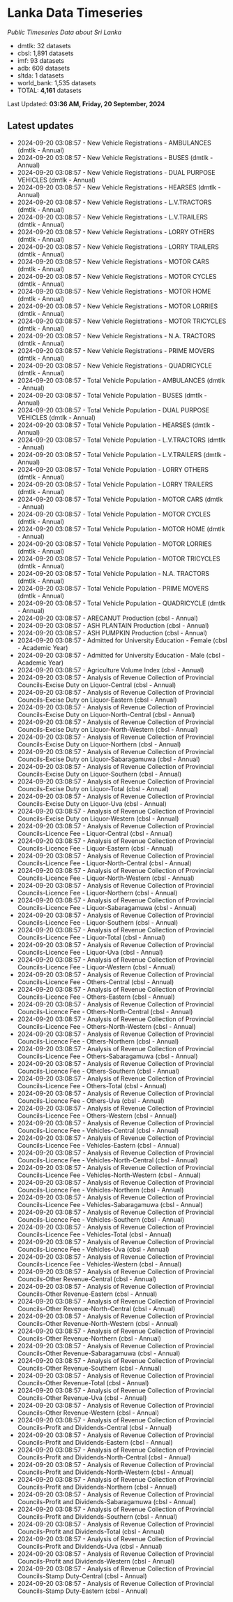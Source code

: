 # Lanka Data Timeseries
*Public Timeseries Data about Sri Lanka*

* dmtlk: 32 datasets
* cbsl: 1,891 datasets
* imf: 93 datasets
* adb: 609 datasets
* sltda: 1 datasets
* world_bank: 1,535 datasets
* TOTAL: **4,161** datasets

Last Updated: **03:36 AM, Friday, 20 September, 2024**

## Latest updates

* 2024-09-20 03:08:57 - New Vehicle Registrations - AMBULANCES (dmtlk - Annual)
* 2024-09-20 03:08:57 - New Vehicle Registrations - BUSES (dmtlk - Annual)
* 2024-09-20 03:08:57 - New Vehicle Registrations - DUAL PURPOSE VEHICLES (dmtlk - Annual)
* 2024-09-20 03:08:57 - New Vehicle Registrations - HEARSES (dmtlk - Annual)
* 2024-09-20 03:08:57 - New Vehicle Registrations - L.V.TRACTORS (dmtlk - Annual)
* 2024-09-20 03:08:57 - New Vehicle Registrations - L.V.TRAILERS (dmtlk - Annual)
* 2024-09-20 03:08:57 - New Vehicle Registrations - LORRY OTHERS (dmtlk - Annual)
* 2024-09-20 03:08:57 - New Vehicle Registrations - LORRY TRAILERS (dmtlk - Annual)
* 2024-09-20 03:08:57 - New Vehicle Registrations - MOTOR CARS (dmtlk - Annual)
* 2024-09-20 03:08:57 - New Vehicle Registrations - MOTOR CYCLES (dmtlk - Annual)
* 2024-09-20 03:08:57 - New Vehicle Registrations - MOTOR HOME (dmtlk - Annual)
* 2024-09-20 03:08:57 - New Vehicle Registrations - MOTOR LORRIES (dmtlk - Annual)
* 2024-09-20 03:08:57 - New Vehicle Registrations - MOTOR TRICYCLES (dmtlk - Annual)
* 2024-09-20 03:08:57 - New Vehicle Registrations - N.A. TRACTORS (dmtlk - Annual)
* 2024-09-20 03:08:57 - New Vehicle Registrations - PRIME MOVERS (dmtlk - Annual)
* 2024-09-20 03:08:57 - New Vehicle Registrations - QUADRICYCLE (dmtlk - Annual)
* 2024-09-20 03:08:57 - Total Vehicle Population - AMBULANCES (dmtlk - Annual)
* 2024-09-20 03:08:57 - Total Vehicle Population - BUSES (dmtlk - Annual)
* 2024-09-20 03:08:57 - Total Vehicle Population - DUAL PURPOSE VEHICLES (dmtlk - Annual)
* 2024-09-20 03:08:57 - Total Vehicle Population - HEARSES (dmtlk - Annual)
* 2024-09-20 03:08:57 - Total Vehicle Population - L.V.TRACTORS (dmtlk - Annual)
* 2024-09-20 03:08:57 - Total Vehicle Population - L.V.TRAILERS (dmtlk - Annual)
* 2024-09-20 03:08:57 - Total Vehicle Population - LORRY OTHERS (dmtlk - Annual)
* 2024-09-20 03:08:57 - Total Vehicle Population - LORRY TRAILERS (dmtlk - Annual)
* 2024-09-20 03:08:57 - Total Vehicle Population - MOTOR CARS (dmtlk - Annual)
* 2024-09-20 03:08:57 - Total Vehicle Population - MOTOR CYCLES (dmtlk - Annual)
* 2024-09-20 03:08:57 - Total Vehicle Population - MOTOR HOME (dmtlk - Annual)
* 2024-09-20 03:08:57 - Total Vehicle Population - MOTOR LORRIES (dmtlk - Annual)
* 2024-09-20 03:08:57 - Total Vehicle Population - MOTOR TRICYCLES (dmtlk - Annual)
* 2024-09-20 03:08:57 - Total Vehicle Population - N.A. TRACTORS (dmtlk - Annual)
* 2024-09-20 03:08:57 - Total Vehicle Population - PRIME MOVERS (dmtlk - Annual)
* 2024-09-20 03:08:57 - Total Vehicle Population - QUADRICYCLE (dmtlk - Annual)
* 2024-09-20 03:08:57 - ARECANUT Production (cbsl - Annual)
* 2024-09-20 03:08:57 - ASH PLANTAIN Production (cbsl - Annual)
* 2024-09-20 03:08:57 - ASH PUMPKIN Production (cbsl - Annual)
* 2024-09-20 03:08:57 - Admitted for University Education - Female (cbsl - Academic Year)
* 2024-09-20 03:08:57 - Admitted for University Education - Male (cbsl - Academic Year)
* 2024-09-20 03:08:57 - Agriculture Volume Index (cbsl - Annual)
* 2024-09-20 03:08:57 - Analysis of Revenue Collection of Provincial Councils-Excise Duty on Liquor-Central (cbsl - Annual)
* 2024-09-20 03:08:57 - Analysis of Revenue Collection of Provincial Councils-Excise Duty on Liquor-Eastern (cbsl - Annual)
* 2024-09-20 03:08:57 - Analysis of Revenue Collection of Provincial Councils-Excise Duty on Liquor-North-Central (cbsl - Annual)
* 2024-09-20 03:08:57 - Analysis of Revenue Collection of Provincial Councils-Excise Duty on Liquor-North-Western (cbsl - Annual)
* 2024-09-20 03:08:57 - Analysis of Revenue Collection of Provincial Councils-Excise Duty on Liquor-Northern (cbsl - Annual)
* 2024-09-20 03:08:57 - Analysis of Revenue Collection of Provincial Councils-Excise Duty on Liquor-Sabaragamuwa (cbsl - Annual)
* 2024-09-20 03:08:57 - Analysis of Revenue Collection of Provincial Councils-Excise Duty on Liquor-Southern (cbsl - Annual)
* 2024-09-20 03:08:57 - Analysis of Revenue Collection of Provincial Councils-Excise Duty on Liquor-Total (cbsl - Annual)
* 2024-09-20 03:08:57 - Analysis of Revenue Collection of Provincial Councils-Excise Duty on Liquor-Uva (cbsl - Annual)
* 2024-09-20 03:08:57 - Analysis of Revenue Collection of Provincial Councils-Excise Duty on Liquor-Western (cbsl - Annual)
* 2024-09-20 03:08:57 - Analysis of Revenue Collection of Provincial Councils-Licence Fee - Liquor-Central (cbsl - Annual)
* 2024-09-20 03:08:57 - Analysis of Revenue Collection of Provincial Councils-Licence Fee - Liquor-Eastern (cbsl - Annual)
* 2024-09-20 03:08:57 - Analysis of Revenue Collection of Provincial Councils-Licence Fee - Liquor-North-Central (cbsl - Annual)
* 2024-09-20 03:08:57 - Analysis of Revenue Collection of Provincial Councils-Licence Fee - Liquor-North-Western (cbsl - Annual)
* 2024-09-20 03:08:57 - Analysis of Revenue Collection of Provincial Councils-Licence Fee - Liquor-Northern (cbsl - Annual)
* 2024-09-20 03:08:57 - Analysis of Revenue Collection of Provincial Councils-Licence Fee - Liquor-Sabaragamuwa (cbsl - Annual)
* 2024-09-20 03:08:57 - Analysis of Revenue Collection of Provincial Councils-Licence Fee - Liquor-Southern (cbsl - Annual)
* 2024-09-20 03:08:57 - Analysis of Revenue Collection of Provincial Councils-Licence Fee - Liquor-Total (cbsl - Annual)
* 2024-09-20 03:08:57 - Analysis of Revenue Collection of Provincial Councils-Licence Fee - Liquor-Uva (cbsl - Annual)
* 2024-09-20 03:08:57 - Analysis of Revenue Collection of Provincial Councils-Licence Fee - Liquor-Western (cbsl - Annual)
* 2024-09-20 03:08:57 - Analysis of Revenue Collection of Provincial Councils-Licence Fee - Others-Central (cbsl - Annual)
* 2024-09-20 03:08:57 - Analysis of Revenue Collection of Provincial Councils-Licence Fee - Others-Eastern (cbsl - Annual)
* 2024-09-20 03:08:57 - Analysis of Revenue Collection of Provincial Councils-Licence Fee - Others-North-Central (cbsl - Annual)
* 2024-09-20 03:08:57 - Analysis of Revenue Collection of Provincial Councils-Licence Fee - Others-North-Western (cbsl - Annual)
* 2024-09-20 03:08:57 - Analysis of Revenue Collection of Provincial Councils-Licence Fee - Others-Northern (cbsl - Annual)
* 2024-09-20 03:08:57 - Analysis of Revenue Collection of Provincial Councils-Licence Fee - Others-Sabaragamuwa (cbsl - Annual)
* 2024-09-20 03:08:57 - Analysis of Revenue Collection of Provincial Councils-Licence Fee - Others-Southern (cbsl - Annual)
* 2024-09-20 03:08:57 - Analysis of Revenue Collection of Provincial Councils-Licence Fee - Others-Total (cbsl - Annual)
* 2024-09-20 03:08:57 - Analysis of Revenue Collection of Provincial Councils-Licence Fee - Others-Uva (cbsl - Annual)
* 2024-09-20 03:08:57 - Analysis of Revenue Collection of Provincial Councils-Licence Fee - Others-Western (cbsl - Annual)
* 2024-09-20 03:08:57 - Analysis of Revenue Collection of Provincial Councils-Licence Fee - Vehicles-Central (cbsl - Annual)
* 2024-09-20 03:08:57 - Analysis of Revenue Collection of Provincial Councils-Licence Fee - Vehicles-Eastern (cbsl - Annual)
* 2024-09-20 03:08:57 - Analysis of Revenue Collection of Provincial Councils-Licence Fee - Vehicles-North-Central (cbsl - Annual)
* 2024-09-20 03:08:57 - Analysis of Revenue Collection of Provincial Councils-Licence Fee - Vehicles-North-Western (cbsl - Annual)
* 2024-09-20 03:08:57 - Analysis of Revenue Collection of Provincial Councils-Licence Fee - Vehicles-Northern (cbsl - Annual)
* 2024-09-20 03:08:57 - Analysis of Revenue Collection of Provincial Councils-Licence Fee - Vehicles-Sabaragamuwa (cbsl - Annual)
* 2024-09-20 03:08:57 - Analysis of Revenue Collection of Provincial Councils-Licence Fee - Vehicles-Southern (cbsl - Annual)
* 2024-09-20 03:08:57 - Analysis of Revenue Collection of Provincial Councils-Licence Fee - Vehicles-Total (cbsl - Annual)
* 2024-09-20 03:08:57 - Analysis of Revenue Collection of Provincial Councils-Licence Fee - Vehicles-Uva (cbsl - Annual)
* 2024-09-20 03:08:57 - Analysis of Revenue Collection of Provincial Councils-Licence Fee - Vehicles-Western (cbsl - Annual)
* 2024-09-20 03:08:57 - Analysis of Revenue Collection of Provincial Councils-Other Revenue-Central (cbsl - Annual)
* 2024-09-20 03:08:57 - Analysis of Revenue Collection of Provincial Councils-Other Revenue-Eastern (cbsl - Annual)
* 2024-09-20 03:08:57 - Analysis of Revenue Collection of Provincial Councils-Other Revenue-North-Central (cbsl - Annual)
* 2024-09-20 03:08:57 - Analysis of Revenue Collection of Provincial Councils-Other Revenue-North-Western (cbsl - Annual)
* 2024-09-20 03:08:57 - Analysis of Revenue Collection of Provincial Councils-Other Revenue-Northern (cbsl - Annual)
* 2024-09-20 03:08:57 - Analysis of Revenue Collection of Provincial Councils-Other Revenue-Sabaragamuwa (cbsl - Annual)
* 2024-09-20 03:08:57 - Analysis of Revenue Collection of Provincial Councils-Other Revenue-Southern (cbsl - Annual)
* 2024-09-20 03:08:57 - Analysis of Revenue Collection of Provincial Councils-Other Revenue-Total (cbsl - Annual)
* 2024-09-20 03:08:57 - Analysis of Revenue Collection of Provincial Councils-Other Revenue-Uva (cbsl - Annual)
* 2024-09-20 03:08:57 - Analysis of Revenue Collection of Provincial Councils-Other Revenue-Western (cbsl - Annual)
* 2024-09-20 03:08:57 - Analysis of Revenue Collection of Provincial Councils-Profit and Dividends-Central (cbsl - Annual)
* 2024-09-20 03:08:57 - Analysis of Revenue Collection of Provincial Councils-Profit and Dividends-Eastern (cbsl - Annual)
* 2024-09-20 03:08:57 - Analysis of Revenue Collection of Provincial Councils-Profit and Dividends-North-Central (cbsl - Annual)
* 2024-09-20 03:08:57 - Analysis of Revenue Collection of Provincial Councils-Profit and Dividends-North-Western (cbsl - Annual)
* 2024-09-20 03:08:57 - Analysis of Revenue Collection of Provincial Councils-Profit and Dividends-Northern (cbsl - Annual)
* 2024-09-20 03:08:57 - Analysis of Revenue Collection of Provincial Councils-Profit and Dividends-Sabaragamuwa (cbsl - Annual)
* 2024-09-20 03:08:57 - Analysis of Revenue Collection of Provincial Councils-Profit and Dividends-Southern (cbsl - Annual)
* 2024-09-20 03:08:57 - Analysis of Revenue Collection of Provincial Councils-Profit and Dividends-Total (cbsl - Annual)
* 2024-09-20 03:08:57 - Analysis of Revenue Collection of Provincial Councils-Profit and Dividends-Uva (cbsl - Annual)
* 2024-09-20 03:08:57 - Analysis of Revenue Collection of Provincial Councils-Profit and Dividends-Western (cbsl - Annual)
* 2024-09-20 03:08:57 - Analysis of Revenue Collection of Provincial Councils-Stamp Duty-Central (cbsl - Annual)
* 2024-09-20 03:08:57 - Analysis of Revenue Collection of Provincial Councils-Stamp Duty-Eastern (cbsl - Annual)